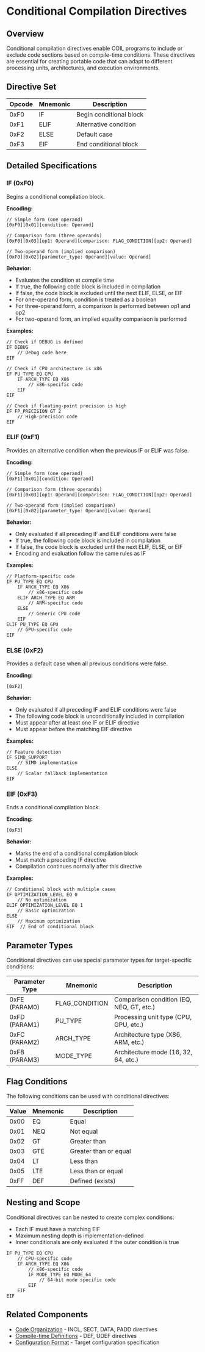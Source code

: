 # Conditional Compilation Directives

## Overview

Conditional compilation directives enable COIL programs to include or exclude code sections based on compile-time conditions. These directives are essential for creating portable code that can adapt to different processing units, architectures, and execution environments.

## Directive Set

| Opcode | Mnemonic | Description |
|--------|----------|-------------|
| 0xF0   | IF       | Begin conditional block |
| 0xF1   | ELIF     | Alternative condition |
| 0xF2   | ELSE     | Default case |
| 0xF3   | EIF      | End conditional block |

## Detailed Specifications

### IF (0xF0)

Begins a conditional compilation block.

**Encoding:**
```
// Simple form (one operand)
[0xF0][0x01][condition: Operand]

// Comparison form (three operands)
[0xF0][0x03][op1: Operand][comparison: FLAG_CONDITION][op2: Operand]

// Two-operand form (implied comparison)
[0xF0][0x02][parameter_type: Operand][value: Operand]
```

**Behavior:**
- Evaluates the condition at compile time
- If true, the following code block is included in compilation
- If false, the code block is excluded until the next ELIF, ELSE, or EIF
- For one-operand form, condition is treated as a boolean
- For three-operand form, a comparison is performed between op1 and op2
- For two-operand form, an implied equality comparison is performed

**Examples:**
```
// Check if DEBUG is defined
IF DEBUG
    // Debug code here
EIF

// Check if CPU architecture is x86
IF PU_TYPE EQ CPU
    IF ARCH_TYPE EQ X86
        // x86-specific code
    EIF
EIF

// Check if floating-point precision is high
IF FP_PRECISION GT 2
    // High-precision code
EIF
```

### ELIF (0xF1)

Provides an alternative condition when the previous IF or ELIF was false.

**Encoding:**
```
// Simple form (one operand)
[0xF1][0x01][condition: Operand]

// Comparison form (three operands)
[0xF1][0x03][op1: Operand][comparison: FLAG_CONDITION][op2: Operand]

// Two-operand form (implied comparison)
[0xF1][0x02][parameter_type: Operand][value: Operand]
```

**Behavior:**
- Only evaluated if all preceding IF and ELIF conditions were false
- If true, the following code block is included in compilation
- If false, the code block is excluded until the next ELIF, ELSE, or EIF
- Encoding and evaluation follow the same rules as IF

**Examples:**
```
// Platform-specific code
IF PU_TYPE EQ CPU
    IF ARCH_TYPE EQ X86
        // x86-specific code
    ELIF ARCH_TYPE EQ ARM
        // ARM-specific code
    ELSE
        // Generic CPU code
    EIF
ELIF PU_TYPE EQ GPU
    // GPU-specific code
EIF
```

### ELSE (0xF2)

Provides a default case when all previous conditions were false.

**Encoding:**
```
[0xF2]
```

**Behavior:**
- Only evaluated if all preceding IF and ELIF conditions were false
- The following code block is unconditionally included in compilation
- Must appear after at least one IF or ELIF directive
- Must appear before the matching EIF directive

**Examples:**
```
// Feature detection
IF SIMD_SUPPORT
    // SIMD implementation
ELSE
    // Scalar fallback implementation
EIF
```

### EIF (0xF3)

Ends a conditional compilation block.

**Encoding:**
```
[0xF3]
```

**Behavior:**
- Marks the end of a conditional compilation block
- Must match a preceding IF directive
- Compilation continues normally after this directive

**Examples:**
```
// Conditional block with multiple cases
IF OPTIMIZATION_LEVEL EQ 0
    // No optimization
ELIF OPTIMIZATION_LEVEL EQ 1
    // Basic optimization
ELSE
    // Maximum optimization
EIF  // End of conditional block
```

## Parameter Types

Conditional directives can use special parameter types for target-specific conditions:

| Parameter Type | Mnemonic | Description |
|----------------|----------|-------------|
| 0xFE (PARAM0)  | FLAG_CONDITION | Comparison condition (EQ, NEQ, GT, etc.) |
| 0xFD (PARAM1)  | PU_TYPE       | Processing unit type (CPU, GPU, etc.) |
| 0xFC (PARAM2)  | ARCH_TYPE     | Architecture type (X86, ARM, etc.) |
| 0xFB (PARAM3)  | MODE_TYPE     | Architecture mode (16, 32, 64, etc.) |

## Flag Conditions

The following conditions can be used with conditional directives:

| Value | Mnemonic | Description |
|-------|----------|-------------|
| 0x00  | EQ       | Equal |
| 0x01  | NEQ      | Not equal |
| 0x02  | GT       | Greater than |
| 0x03  | GTE      | Greater than or equal |
| 0x04  | LT       | Less than |
| 0x05  | LTE      | Less than or equal |
| 0xFF  | DEF      | Defined (exists) |

## Nesting and Scope

Conditional directives can be nested to create complex conditions:

- Each IF must have a matching EIF
- Maximum nesting depth is implementation-defined
- Inner conditionals are only evaluated if the outer condition is true

```
IF PU_TYPE EQ CPU
    // CPU-specific code
    IF ARCH_TYPE EQ X86
        // x86-specific code
        IF MODE_TYPE EQ MODE_64
            // 64-bit mode specific code
        EIF
    EIF
EIF
```

## Related Components

- [Code Organization](./code-organization.md) - INCL, SECT, DATA, PADD directives
- [Compile-time Definitions](./compile-time-definitions.md) - DEF, UDEF directives
- [Configuration Format](../core/config-format.md) - Target configuration specification